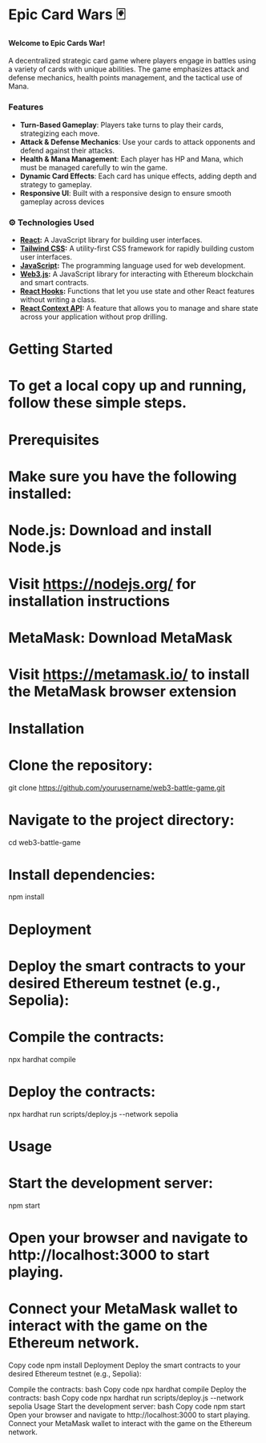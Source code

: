 # Epic Card Wars 🃏

#### Welcome to Epic Cards War!
A decentralized strategic card game where players engage in battles using a variety of cards with unique abilities. The game emphasizes attack and defense mechanics, health points management, and the tactical use of Mana.

### Features
- **Turn-Based Gameplay**: Players take turns to play their cards, strategizing each move.
- **Attack & Defense Mechanics**: Use your cards to attack opponents and defend against their attacks.
- **Health & Mana Management**: Each player has HP and Mana, which must be managed carefully to win the game.
- **Dynamic Card Effects**: Each card has unique effects, adding depth and strategy to gameplay.
- **Responsive UI**: Built with a responsive design to ensure smooth gameplay across devices

### ⚙️ Technologies Used

- **[React](https://react.dev/):** A JavaScript library for building user interfaces.
- **[Tailwind CSS](https://tailwindcss.com/):** A utility-first CSS framework for rapidly building custom user interfaces.
- **[JavaScript](https://developer.mozilla.org/en-US/docs/Web/JavaScript):** The programming language used for web development.
- **[Web3.js](https://web3js.org/):** A JavaScript library for interacting with Ethereum blockchain and smart contracts.
- **[React Hooks](https://react.dev/reference/react):** Functions that let you use state and other React features without writing a class.
- **[React Context API](https://react.dev/reference/react/Context):** A feature that allows you to manage and share state across your application without prop drilling.


# Getting Started
# To get a local copy up and running, follow these simple steps.

# Prerequisites
# Make sure you have the following installed:

# Node.js: Download and install Node.js
# Visit https://nodejs.org/ for installation instructions

# MetaMask: Download MetaMask
# Visit https://metamask.io/ to install the MetaMask browser extension

# Installation
# Clone the repository:
git clone https://github.com/yourusername/web3-battle-game.git

# Navigate to the project directory:
cd web3-battle-game

# Install dependencies:
npm install

# Deployment
# Deploy the smart contracts to your desired Ethereum testnet (e.g., Sepolia):

# Compile the contracts:
npx hardhat compile

# Deploy the contracts:
npx hardhat run scripts/deploy.js --network sepolia

# Usage
# Start the development server:
npm start

# Open your browser and navigate to http://localhost:3000 to start playing.
# Connect your MetaMask wallet to interact with the game on the Ethereum network.

Copy code
npm install
Deployment
Deploy the smart contracts to your desired Ethereum testnet (e.g., Sepolia):

Compile the contracts:
bash
Copy code
npx hardhat compile
Deploy the contracts:
bash
Copy code
npx hardhat run scripts/deploy.js --network sepolia
Usage
Start the development server:
bash
Copy code
npm start
Open your browser and navigate to http://localhost:3000 to start playing.
Connect your MetaMask wallet to interact with the game on the Ethereum network.



